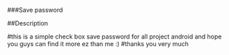 ###Save password 

##Description 




#this is a simple check box save password for all project android and hope you guys can find it more ez than me :)
#thanks you very much
